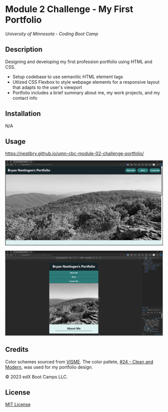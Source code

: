 # Module 2 Challenge - My First Portfolio
*University of Minnesota - Coding Boot Camp*

## Description

Designing and developing my first profession portfolio using HTML and CSS.

- Setup codebase to use semanitic HTML element tags
- Utlized CSS Flexbox to style webpage elements for a responsive layout that adapts to the user's viewport
- Portfolio includes a brief summary about me, my work projects, and my contact info 


## Installation

N/A

## Usage

https://nestibry.github.io/umn-cbc-module-02-challenge-portfolio/

![My First Portfolio - large screen](./_challenge-info/Assets/my-first-portfolio-background-large-screen.png)

![My First Portfolio - small screen](./_challenge-info/Assets/my-first-portfolio-background-small-screen.png)



## Credits
Color schemes sourced from [VISME](https://visme.co/blog/website-color-schemes/). The color pallete, [#24 - Clean and Modern](https://visme.co/blog/website-color-schemes/), was used for my portfolio design.

© 2023 edX Boot Camps LLC.


## License

[MIT License](https://choosealicense.com/licenses/mit/)


